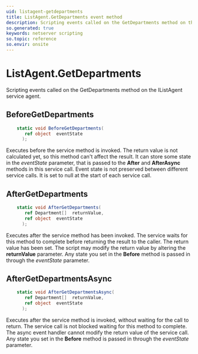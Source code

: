 ```yaml
---
uid: listagent-getdepartments
title: ListAgent.GetDepartments event method
description: Scripting events called on the GetDepartments method on the ListAgent service agent.
so.generated: true
keywords: netserver scripting
so.topic: reference
so.envir: onsite
---
```

# ListAgent.GetDepartments

Scripting events called on the <see cref='M:IListAgent.GetDepartments'>GetDepartments</see> method on the <see cref='IListAgent'>IListAgent</see>  service agent.

## BeforeGetDepartments
```cs
    static void BeforeGetDepartments(
       ref object  eventState
      );
```
Executes before the service method is invoked.
The return value is not calculated yet, so this method can't affect the result.
It can store some state in the *eventState* parameter, that is passed to the **After** and **AfterAsync** methods in this service call.
Event state is not preserved between different service calls. It is set to null at the start of each service call.
## AfterGetDepartments
```cs
    static void AfterGetDepartments(
       ref Department[]  returnValue,
       ref object  eventState
      );
```
Executes after the service method has been invoked. The service waits for this method to complete before returning the result to the caller.
The return value has been set. The script may modify the return value by altering the **returnValue** parameter.
Any state you set in the **Before** method is passed in through the *eventState* parameter.
## AfterGetDepartmentsAsync
```cs
    static void AfterGetDepartmentsAsync(
       ref Department[]  returnValue,
       ref object  eventState
      );
```
Executes after the service method is invoked, without waiting for the call to return.
The service call is not blocked waiting for this method to complete.
The async event handler cannot modify the return value of the service call.
Any state you set in the **Before** method is passed in through the *eventState* parameter.

